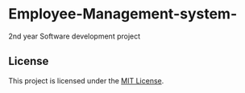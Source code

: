 # Employee-Management-system-
2nd year Software development project 

## License

This project is licensed under the [MIT License](LICENSE).
